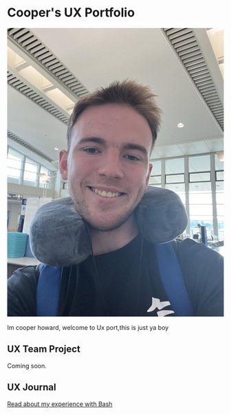# Cooper's UX Portfolio

![yeahhhhhhhhhhhyeeee](/assets/img_2181.jpeg)

Im cooper howard, welcome to Ux port,this is just ya boy

## UX Team Project

Coming soon.

## UX Journal

[Read about my experience with Bash](j01/)
